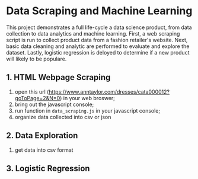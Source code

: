 # Data Scraping and Machine Learning
This project demonstrates a full life-cycle a data science product, from data collection to data analytics and machine learning. First, a web scraping script is run to collect product data from a fashion retailer's website. Next, basic data cleaning and analytic are performed to evaluate and explore the dataset. Lastly, logistic regression is deloyed to determine if a new product will likely to be populare. 

## 1. HTML Webpage Scraping
1. open this url (https://www.anntaylor.com/dresses/cata000012?goToPage=2&N=0) in your web broswer;
2. bring out the javascript console; 
3. run function in `data_scraping.js` in your javascript console; 
4. organize data collected into csv or json

## 2. Data Exploration
1. get data into csv format 


## 3. Logistic Regression
